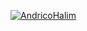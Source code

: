 [![AndricoHalim](https://circleci.com/gh/AndricoHalim/MovieApps.svg?style=svg)](https://app.circleci.com/pipelines/github/AndricoHalim/MovieApps)
